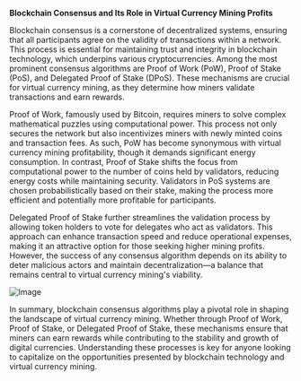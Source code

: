 **Blockchain Consensus and Its Role in Virtual Currency Mining Profits**

Blockchain consensus is a cornerstone of decentralized systems, ensuring that all participants agree on the validity of transactions within a network. This process is essential for maintaining trust and integrity in blockchain technology, which underpins various cryptocurrencies. Among the most prominent consensus algorithms are Proof of Work (PoW), Proof of Stake (PoS), and Delegated Proof of Stake (DPoS). These mechanisms are crucial for virtual currency mining, as they determine how miners validate transactions and earn rewards.

Proof of Work, famously used by Bitcoin, requires miners to solve complex mathematical puzzles using computational power. This process not only secures the network but also incentivizes miners with newly minted coins and transaction fees. As such, PoW has become synonymous with virtual currency mining profitability, though it demands significant energy consumption. In contrast, Proof of Stake shifts the focus from computational power to the number of coins held by validators, reducing energy costs while maintaining security. Validators in PoS systems are chosen probabilistically based on their stake, making the process more efficient and potentially more profitable for participants.

Delegated Proof of Stake further streamlines the validation process by allowing token holders to vote for delegates who act as validators. This approach can enhance transaction speed and reduce operational expenses, making it an attractive option for those seeking higher mining profits. However, the success of any consensus algorithm depends on its ability to deter malicious actors and maintain decentralization—a balance that remains central to virtual currency mining's viability.

![Image](https://github.com/user-attachments/assets/31692037-0104-4703-abd1-696b6a7dd41b)

In summary, blockchain consensus algorithms play a pivotal role in shaping the landscape of virtual currency mining. Whether through Proof of Work, Proof of Stake, or Delegated Proof of Stake, these mechanisms ensure that miners can earn rewards while contributing to the stability and growth of digital currencies. Understanding these processes is key for anyone looking to capitalize on the opportunities presented by blockchain technology and virtual currency mining.